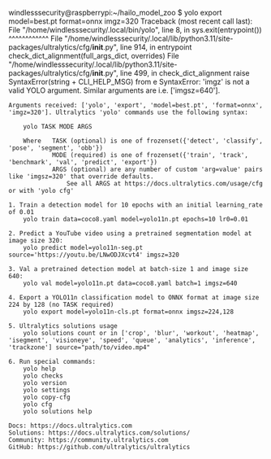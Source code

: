 windlesssecurity@raspberrypi:~/hailo_model_zoo $ yolo export model=best.pt format=onnx imgz=320
Traceback (most recent call last):
  File "/home/windlesssecurity/.local/bin/yolo", line 8, in <module>
    sys.exit(entrypoint())
             ^^^^^^^^^^^^
  File "/home/windlesssecurity/.local/lib/python3.11/site-packages/ultralytics/cfg/__init__.py", line 914, in entrypoint
    check_dict_alignment(full_args_dict, overrides)
  File "/home/windlesssecurity/.local/lib/python3.11/site-packages/ultralytics/cfg/__init__.py", line 499, in check_dict_alignment
    raise SyntaxError(string + CLI_HELP_MSG) from e
SyntaxError: 'imgz' is not a valid YOLO argument. Similar arguments are i.e. ['imgsz=640'].

    Arguments received: ['yolo', 'export', 'model=best.pt', 'format=onnx', 'imgz=320']. Ultralytics 'yolo' commands use the following syntax:

        yolo TASK MODE ARGS

        Where   TASK (optional) is one of frozenset({'detect', 'classify', 'pose', 'segment', 'obb'})
                MODE (required) is one of frozenset({'train', 'track', 'benchmark', 'val', 'predict', 'export'})
                ARGS (optional) are any number of custom 'arg=value' pairs like 'imgsz=320' that override defaults.
                    See all ARGS at https://docs.ultralytics.com/usage/cfg or with 'yolo cfg'

    1. Train a detection model for 10 epochs with an initial learning_rate of 0.01
        yolo train data=coco8.yaml model=yolo11n.pt epochs=10 lr0=0.01

    2. Predict a YouTube video using a pretrained segmentation model at image size 320:
        yolo predict model=yolo11n-seg.pt source='https://youtu.be/LNwODJXcvt4' imgsz=320

    3. Val a pretrained detection model at batch-size 1 and image size 640:
        yolo val model=yolo11n.pt data=coco8.yaml batch=1 imgsz=640

    4. Export a YOLO11n classification model to ONNX format at image size 224 by 128 (no TASK required)
        yolo export model=yolo11n-cls.pt format=onnx imgsz=224,128

    5. Ultralytics solutions usage
        yolo solutions count or in ['crop', 'blur', 'workout', 'heatmap', 'isegment', 'visioneye', 'speed', 'queue', 'analytics', 'inference', 'trackzone'] source="path/to/video.mp4"

    6. Run special commands:
        yolo help
        yolo checks
        yolo version
        yolo settings
        yolo copy-cfg
        yolo cfg
        yolo solutions help

    Docs: https://docs.ultralytics.com
    Solutions: https://docs.ultralytics.com/solutions/
    Community: https://community.ultralytics.com
    GitHub: https://github.com/ultralytics/ultralytics
    
